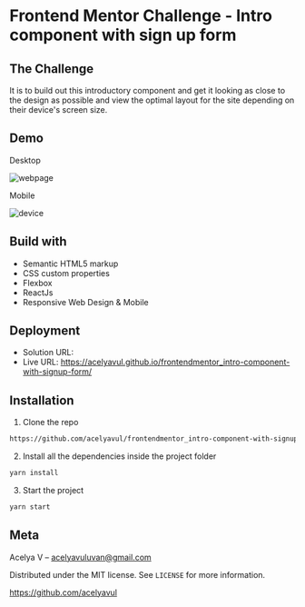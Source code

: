 # Frontend Mentor Challenge - Intro component with sign up form

## The Challenge

It is to build out this introductory component and get it looking as close to the design as possible and view the optimal layout for the site depending on their device's screen size.

## Demo

Desktop

![webpage](https://user-images.githubusercontent.com/88436030/132941997-2a0c4acd-6074-4825-a523-71ff5ccc6a94.png)

Mobile

![device](https://user-images.githubusercontent.com/88436030/132945504-c4f9680d-cac5-4217-8979-c22389f631ba.PNG)


## Build with

- Semantic HTML5 markup
- CSS custom properties
- Flexbox
- ReactJs
- Responsive Web Design & Mobile 

## Deployment

- Solution URL:
- Live URL: https://acelyavul.github.io/frontendmentor_intro-component-with-signup-form/

## Installation


1. Clone the repo

```sh
https://github.com/acelyavul/frontendmentor_intro-component-with-signup-form.git
```

2. Install all the dependencies inside the project folder

```sh
yarn install
```

3. Start the project

```sh
yarn start
```

## Meta

Acelya V – acelyavuluvan@gmail.com

Distributed under the MIT license. See `LICENSE` for more information.

https://github.com/acelyavul
